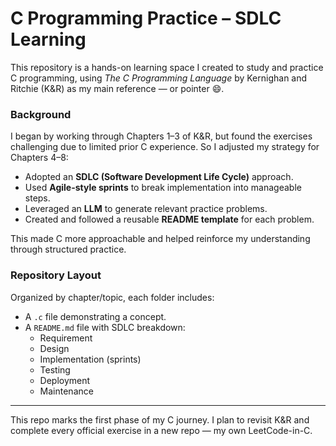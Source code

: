 # C Programming Practice – SDLC Learning

This repository is a hands-on learning space I created to study and practice C programming, using *The C Programming Language* by Kernighan and Ritchie (K&R) as my main reference — or pointer 😄.

### Background

I began by working through Chapters 1–3 of K&R, but found the exercises challenging due to limited prior C experience. So I adjusted my strategy for Chapters 4–8:

- Adopted an **SDLC (Software Development Life Cycle)** approach.
- Used **Agile-style sprints** to break implementation into manageable steps.
- Leveraged an **LLM** to generate relevant practice problems.
- Created and followed a reusable **README template** for each problem.

This made C more approachable and helped reinforce my understanding through structured practice.

### Repository Layout

Organized by chapter/topic, each folder includes:

- A `.c` file demonstrating a concept.
- A `README.md` file with SDLC breakdown:
  - Requirement
  - Design
  - Implementation (sprints)
  - Testing
  - Deployment
  - Maintenance

---

This repo marks the first phase of my C journey. I plan to revisit K&R and complete every official exercise in a new repo — my own LeetCode-in-C.
